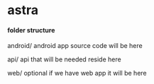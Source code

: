 # astra

#### folder structure

android/
android app source code will be here

api/
api that will be needed reside here

web/
optional if we have web app it will be here
